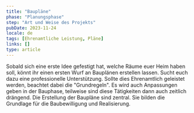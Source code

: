 ```yaml
---
title: "Baupläne"
phase: "Planungsphase"
step: "Art und Weise des Projekts"
pubDate: 2023-11-24
locale: de
tags: [Ehrenamtliche Leistung, Pläne]
links: []
type: article
---
```


Sobald sich eine erste Idee gefestigt hat, welche Räume euer Heim haben soll, könnt ihr einen ersten Wurf an Bauplänen erstellen lassen. Sucht euch dazu eine professionelle Unterstützung. Sollte dies Ehrenamtlich geleistet werden, beachtet dabei die "Grundregeln". Es wird auch Anpassungen geben in der Bauphase, teilweise sind diese Tätigkeiten dann auch zeitlich drängend.
Die Erstellung der Baupläne sind zentral. Sie bilden die Grundlage für die Baubewilligung und Realisierung.

